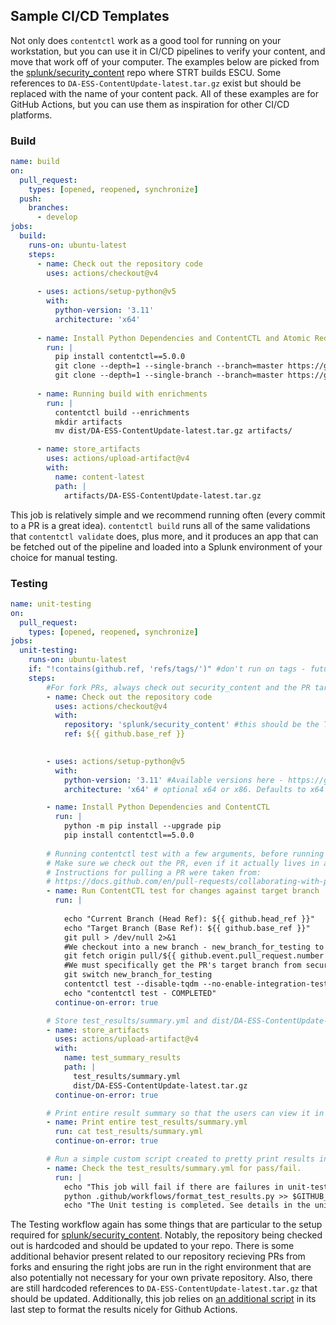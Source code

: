 ## Sample CI/CD Templates

Not only does `contentctl` work as a good tool for running on your workstation, but you can use it in CI/CD pipelines to verify your content, and move that work off of your computer. The examples below are picked from the [splunk/security_content](https://github.com/splunk/security_content) repo where STRT builds ESCU. Some references to `DA-ESS-ContentUpdate-latest.tar.gz` exist but should be replaced with the name of your content pack. All of these examples are for GitHub Actions, but you can use them as inspiration for other CI/CD platforms.


### Build

```YAML
name: build
on:
  pull_request:
    types: [opened, reopened, synchronize]
  push:
    branches:
      - develop
jobs:
  build:
    runs-on: ubuntu-latest
    steps:
      - name: Check out the repository code
        uses: actions/checkout@v4
       
      - uses: actions/setup-python@v5
        with:
          python-version: '3.11'
          architecture: 'x64'
          
      - name: Install Python Dependencies and ContentCTL and Atomic Red Team
        run: |
          pip install contentctl==5.0.0
          git clone --depth=1 --single-branch --branch=master https://github.com/redcanaryco/atomic-red-team.git external_repos/atomic-red-team
          git clone --depth=1 --single-branch --branch=master https://github.com/mitre/cti external_repos/cti
      
      - name: Running build with enrichments
        run: |
          contentctl build --enrichments
          mkdir artifacts
          mv dist/DA-ESS-ContentUpdate-latest.tar.gz artifacts/

      - name: store_artifacts
        uses: actions/upload-artifact@v4
        with:
          name: content-latest
          path: |
            artifacts/DA-ESS-ContentUpdate-latest.tar.gz
```
This job is relatively simple and we recommend running often (every commit to a PR is a great idea). `contentctl build` runs all of the same validations that `contentctl validate` does, plus more, and it produces an app that can be fetched out of the pipeline and loaded into a Splunk environment of your choice for manual testing. 

### Testing

```YAML
name: unit-testing
on:
  pull_request:
    types: [opened, reopened, synchronize]
jobs:
  unit-testing:
    runs-on: ubuntu-latest
    if: "!contains(github.ref, 'refs/tags/')" #don't run on tags - future steps won't run either since they depend on this job
    steps:
        #For fork PRs, always check out security_content and the PR target in security content!
        - name: Check out the repository code
          uses: actions/checkout@v4
          with:
            repository: 'splunk/security_content' #this should be the TARGET repo of the PR. we hardcode it for now
            ref: ${{ github.base_ref }}
          

        - uses: actions/setup-python@v5
          with:
            python-version: '3.11' #Available versions here - https://github.com/actions/python-versions/releases  easy to change/make a matrix/use pypy
            architecture: 'x64' # optional x64 or x86. Defaults to x64 if not specified

        - name: Install Python Dependencies and ContentCTL
          run: |
            python -m pip install --upgrade pip
            pip install contentctl==5.0.0
           
        # Running contentctl test with a few arguments, before running the command make sure you checkout into the current branch of the pull request. This step only performs unit testing on all the changes against the target-branch. In most cases this target branch will be develop
        # Make sure we check out the PR, even if it actually lives in a fork
        # Instructions for pulling a PR were taken from: 
        # https://docs.github.com/en/pull-requests/collaborating-with-pull-requests/reviewing-changes-in-pull-requests/checking-out-pull-requests-locally
        - name: Run ContentCTL test for changes against target branch
          run: |
            
            echo "Current Branch (Head Ref): ${{ github.head_ref }}"
            echo "Target Branch (Base Ref): ${{ github.base_ref }}"
            git pull > /dev/null 2>&1
            #We checkout into a new branch - new_branch_for_testing to avoid name collisions with develop incase the forked PR is from develop
            git fetch origin pull/${{ github.event.pull_request.number }}/head:new_branch_for_testing
            #We must specifically get the PR's target branch from security_content, not the one that resides in the fork PR's forked repo           
            git switch new_branch_for_testing
            contentctl test --disable-tqdm --no-enable-integration-testing --container-settings.num-containers 2 --post-test-behavior never_pause mode:changes --mode.target-branch ${{ github.base_ref }}
            echo "contentctl test - COMPLETED"
          continue-on-error: true

        # Store test_results/summary.yml and dist/DA-ESS-ContentUpdate-latest.tar.gz to job artifact-test_summary_results.zip
        - name: store_artifacts
          uses: actions/upload-artifact@v4
          with:
            name: test_summary_results
            path: |
              test_results/summary.yml
              dist/DA-ESS-ContentUpdate-latest.tar.gz
          continue-on-error: true

        # Print entire result summary so that the users can view it in the Github Actions logs 
        - name: Print entire test_results/summary.yml
          run: cat test_results/summary.yml
          continue-on-error: true

        # Run a simple custom script created to pretty print results in a markdown friendly format in Github Actions Summary
        - name: Check the test_results/summary.yml for pass/fail.
          run: |       
            echo "This job will fail if there are failures in unit-testing"  
            python .github/workflows/format_test_results.py >> $GITHUB_STEP_SUMMARY
            echo "The Unit testing is completed. See details in the unit-testing job summary UI "
```

The Testing workflow again has some things that are particular to the setup required for [splunk/security_content](https://github.com/splunk/security_content). Notably, the repository being checked out is hardcoded and should be updated to your repo. There is some additional behavior present related to our repository recieving PRs from forks and ensuring the right jobs are run in the right environment that are also potentially not necessary for your own private repository. Also, there are still hardcoded references to `DA-ESS-ContentUpdate-latest.tar.gz` that should be updated. Additionally, this job relies on [an additional script](https://github.com/splunk/security_content/blob/develop/.github/workflows/format_test_results.py) in its last step to format the results nicely for Github Actions. 